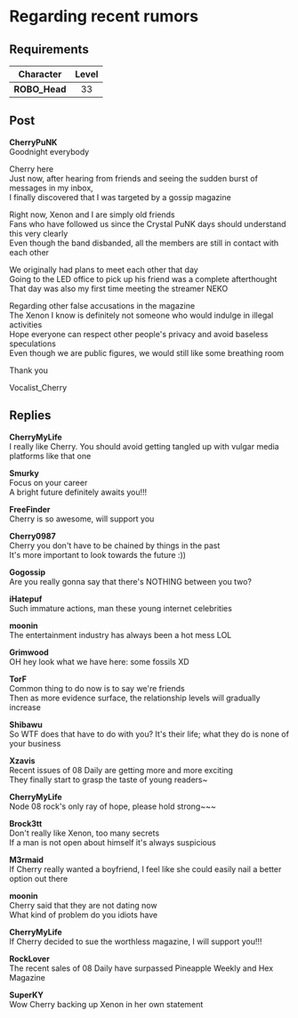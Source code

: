 # Regarding recent rumors
## Requirements
|  Character  |Level|
|-------------|:---:|
|**ROBO_Head**| 33  |

## Post
**CherryPuNK**<br>
Goodnight everybody

Cherry here<br>
Just now, after hearing from friends and seeing the sudden burst of messages in my inbox, <br>
I finally discovered that I was targeted by a gossip magazine

Right now, Xenon and I are simply old friends<br>
Fans who have followed us since the Crystal PuNK days should understand this very clearly<br>
Even though the band disbanded, all the members are still in contact with each other

We originally had plans to meet each other that day<br>
Going to the LED office to pick up his friend was a complete afterthought<br>
That day was also my first time meeting the streamer NEKO

Regarding other false accusations in the magazine<br>
The Xenon I know is definitely not someone who would indulge in illegal activities<br>
Hope everyone can respect other people's privacy and avoid baseless speculations<br>
Even though we are public figures, we would still like some breathing room

Thank you

Vocalist\_Cherry
## Replies
**CherryMyLife**<br>
I really like Cherry. You should avoid getting tangled up with vulgar media platforms like that one

**Smurky**<br>
Focus on your career<br>
A bright future definitely awaits you!!!

**FreeFinder**<br>
Cherry is so awesome, will support you

**Cherry0987**<br>
Cherry you don't have to be chained by things in the past<br>
It's more important to look towards the future :))

**Gogossip**<br>
Are you really gonna say that there's NOTHING between you two?

**iHatepuf**<br>
Such immature actions, man these young internet celebrities

**moonin**<br>
The entertainment industry has always been a hot mess LOL

**Grimwood**<br>
OH hey look what we have here: some fossils XD

**TorF**<br>
Common thing to do now is to say we're friends<br>
Then as more evidence surface, the relationship levels will gradually increase

**Shibawu**<br>
So WTF does that have to do with you? It's their life; what they do is none of your business

**Xzavis**<br>
Recent issues of 08 Daily are getting more and more exciting<br>
They finally start to grasp the taste of young readers~

**CherryMyLife**<br>
Node 08 rock's only ray of hope, please hold strong~~~

**Brock3tt**<br>
Don't really like Xenon, too many secrets<br>
If a man is not open about himself it's always suspicious

**M3rmaid**<br>
If Cherry really wanted a boyfriend, I feel like she could easily nail a better option out there

**moonin**<br>
Cherry said that they are not dating now<br>
What kind of problem do you idiots have

**CherryMyLife**<br>
If Cherry decided to sue the worthless magazine, I will support you!!!

**RockLover**<br>
The recent sales of 08 Daily have surpassed Pineapple Weekly and Hex Magazine

**SuperKY**<br>
Wow Cherry backing up Xenon in her own statement


